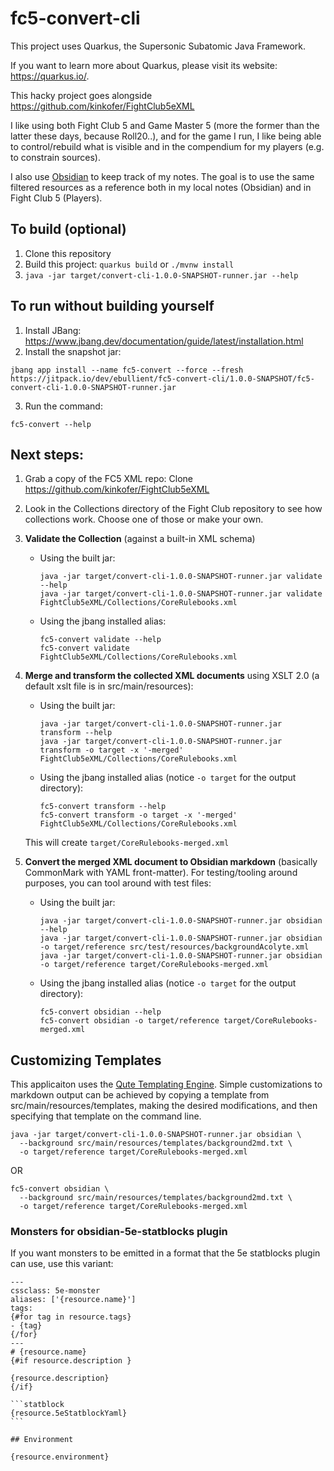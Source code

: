 # fc5-convert-cli

This project uses Quarkus, the Supersonic Subatomic Java Framework.

If you want to learn more about Quarkus, please visit its website: https://quarkus.io/.

This hacky project goes alongside https://github.com/kinkofer/FightClub5eXML

I like using both Fight Club 5 and Game Master 5 (more the former than the latter these days, because Roll20..), and for the game I run, I like being able to control/rebuild what is visible and in the compendium for my players (e.g. to constrain sources).

I also use [Obsidian](https://obsidian.md) to keep track of my notes. The goal is to use the same filtered resources as a reference both in my local notes (Obsidian) and in Fight Club 5 (Players).

## To build (optional)

1. Clone this repository
2. Build this project: `quarkus build` or `./mvnw install`
3. `java -jar target/convert-cli-1.0.0-SNAPSHOT-runner.jar --help`

## To run without building yourself

1. Install JBang: https://www.jbang.dev/documentation/guide/latest/installation.html
2. Install the snapshot jar: 
```
jbang app install --name fc5-convert --force --fresh https://jitpack.io/dev/ebullient/fc5-convert-cli/1.0.0-SNAPSHOT/fc5-convert-cli-1.0.0-SNAPSHOT-runner.jar
```
3. Run the command: 
```
fc5-convert --help
```

## Next steps:

1. Grab a copy of the FC5 XML repo: Clone https://github.com/kinkofer/FightClub5eXML

2. Look in the Collections directory of the Fight Club repository to see how collections work. Choose one of those or make your own.

3. **Validate the Collection** (against a built-in XML schema)
    - Using the built jar: 
      ```shell
      java -jar target/convert-cli-1.0.0-SNAPSHOT-runner.jar validate --help
      java -jar target/convert-cli-1.0.0-SNAPSHOT-runner.jar validate FightClub5eXML/Collections/CoreRulebooks.xml
      ```
    - Using the jbang installed alias: 
      ```shell
      fc5-convert validate --help
      fc5-convert validate FightClub5eXML/Collections/CoreRulebooks.xml
      ```    

4. **Merge and transform the collected XML documents** using XSLT 2.0 (a default xslt file is in src/main/resources):
    - Using the built jar: 
      ```shell
      java -jar target/convert-cli-1.0.0-SNAPSHOT-runner.jar transform --help
      java -jar target/convert-cli-1.0.0-SNAPSHOT-runner.jar transform -o target -x '-merged' FightClub5eXML/Collections/CoreRulebooks.xml
      ```
    - Using the jbang installed alias (notice `-o target` for the output directory): 
      ```shell
      fc5-convert transform --help
      fc5-convert transform -o target -x '-merged' FightClub5eXML/Collections/CoreRulebooks.xml
      ```
      
    This will create `target/CoreRulebooks-merged.xml`

5. **Convert the merged XML document to Obsidian markdown** (basically CommonMark with YAML front-matter). For testing/tooling around purposes, you can tool around with test files:
    - Using the built jar: 
      ```shell
      java -jar target/convert-cli-1.0.0-SNAPSHOT-runner.jar obsidian --help
      java -jar target/convert-cli-1.0.0-SNAPSHOT-runner.jar obsidian -o target/reference src/test/resources/backgroundAcolyte.xml
      java -jar target/convert-cli-1.0.0-SNAPSHOT-runner.jar obsidian -o target/reference target/CoreRulebooks-merged.xml
      ```
    - Using the jbang installed alias (notice `-o target` for the output directory): 
      ```shell
      fc5-convert obsidian --help
      fc5-convert obsidian -o target/reference target/CoreRulebooks-merged.xml
      ```    

## Customizing Templates

This applicaiton uses the [Qute Templating Engine](https://quarkus.io/guides/qute). Simple customizations to markdown output can be achieved by copying a template from src/main/resources/templates, making the desired modifications, and then specifying that template on the command line.
    
```shell
java -jar target/convert-cli-1.0.0-SNAPSHOT-runner.jar obsidian \
  --background src/main/resources/templates/background2md.txt \
  -o target/reference target/CoreRulebooks-merged.xml
```
OR
```shell
fc5-convert obsidian \
  --background src/main/resources/templates/background2md.txt \
  -o target/reference target/CoreRulebooks-merged.xml
```    

### Monsters for obsidian-5e-statblocks plugin

If you want monsters to be emitted in a format that the 5e statblocks plugin can use, use this variant: 

````
---
cssclass: 5e-monster
aliases: ['{resource.name}']
tags:
{#for tag in resource.tags}
- {tag}
{/for}
---
# {resource.name}
{#if resource.description }

{resource.description}
{/if}

```statblock
{resource.5eStatblockYaml}
```

## Environment

{resource.environment}
````
